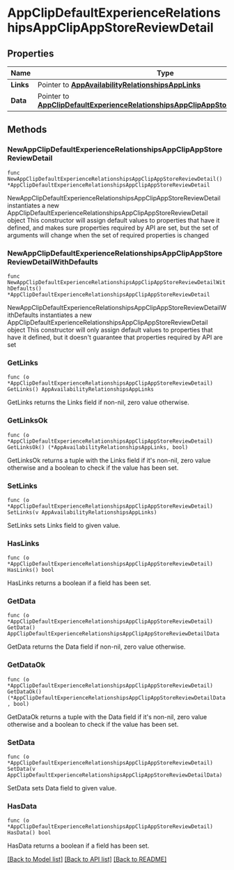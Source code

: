 # AppClipDefaultExperienceRelationshipsAppClipAppStoreReviewDetail

## Properties

Name | Type | Description | Notes
------------ | ------------- | ------------- | -------------
**Links** | Pointer to [**AppAvailabilityRelationshipsAppLinks**](AppAvailabilityRelationshipsAppLinks.md) |  | [optional] 
**Data** | Pointer to [**AppClipDefaultExperienceRelationshipsAppClipAppStoreReviewDetailData**](AppClipDefaultExperienceRelationshipsAppClipAppStoreReviewDetailData.md) |  | [optional] 

## Methods

### NewAppClipDefaultExperienceRelationshipsAppClipAppStoreReviewDetail

`func NewAppClipDefaultExperienceRelationshipsAppClipAppStoreReviewDetail() *AppClipDefaultExperienceRelationshipsAppClipAppStoreReviewDetail`

NewAppClipDefaultExperienceRelationshipsAppClipAppStoreReviewDetail instantiates a new AppClipDefaultExperienceRelationshipsAppClipAppStoreReviewDetail object
This constructor will assign default values to properties that have it defined,
and makes sure properties required by API are set, but the set of arguments
will change when the set of required properties is changed

### NewAppClipDefaultExperienceRelationshipsAppClipAppStoreReviewDetailWithDefaults

`func NewAppClipDefaultExperienceRelationshipsAppClipAppStoreReviewDetailWithDefaults() *AppClipDefaultExperienceRelationshipsAppClipAppStoreReviewDetail`

NewAppClipDefaultExperienceRelationshipsAppClipAppStoreReviewDetailWithDefaults instantiates a new AppClipDefaultExperienceRelationshipsAppClipAppStoreReviewDetail object
This constructor will only assign default values to properties that have it defined,
but it doesn't guarantee that properties required by API are set

### GetLinks

`func (o *AppClipDefaultExperienceRelationshipsAppClipAppStoreReviewDetail) GetLinks() AppAvailabilityRelationshipsAppLinks`

GetLinks returns the Links field if non-nil, zero value otherwise.

### GetLinksOk

`func (o *AppClipDefaultExperienceRelationshipsAppClipAppStoreReviewDetail) GetLinksOk() (*AppAvailabilityRelationshipsAppLinks, bool)`

GetLinksOk returns a tuple with the Links field if it's non-nil, zero value otherwise
and a boolean to check if the value has been set.

### SetLinks

`func (o *AppClipDefaultExperienceRelationshipsAppClipAppStoreReviewDetail) SetLinks(v AppAvailabilityRelationshipsAppLinks)`

SetLinks sets Links field to given value.

### HasLinks

`func (o *AppClipDefaultExperienceRelationshipsAppClipAppStoreReviewDetail) HasLinks() bool`

HasLinks returns a boolean if a field has been set.

### GetData

`func (o *AppClipDefaultExperienceRelationshipsAppClipAppStoreReviewDetail) GetData() AppClipDefaultExperienceRelationshipsAppClipAppStoreReviewDetailData`

GetData returns the Data field if non-nil, zero value otherwise.

### GetDataOk

`func (o *AppClipDefaultExperienceRelationshipsAppClipAppStoreReviewDetail) GetDataOk() (*AppClipDefaultExperienceRelationshipsAppClipAppStoreReviewDetailData, bool)`

GetDataOk returns a tuple with the Data field if it's non-nil, zero value otherwise
and a boolean to check if the value has been set.

### SetData

`func (o *AppClipDefaultExperienceRelationshipsAppClipAppStoreReviewDetail) SetData(v AppClipDefaultExperienceRelationshipsAppClipAppStoreReviewDetailData)`

SetData sets Data field to given value.

### HasData

`func (o *AppClipDefaultExperienceRelationshipsAppClipAppStoreReviewDetail) HasData() bool`

HasData returns a boolean if a field has been set.


[[Back to Model list]](../README.md#documentation-for-models) [[Back to API list]](../README.md#documentation-for-api-endpoints) [[Back to README]](../README.md)


